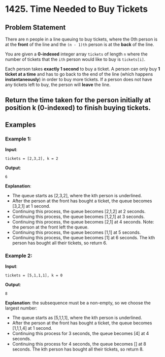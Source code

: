 # 1425. Time Needed to Buy Tickets

## Problem Statement
There are n people in a line queuing to buy tickets, where the 0th person is at the **front** of the line and the `(n - 1)th` person is at the **back** of the line.

You are given a **0-indexed** integer array `tickets` of length `n` where the number of tickets that the `ith` person would like to buy is `tickets[i]`.

Each person takes **exactly 1 second** to buy a ticket. A person can only buy **1 ticket at a time** and has to go back to the end of the line (which happens **instantaneously**) in order to buy more tickets. If a person does not have any tickets left to buy, the person will **leave** the line.

Return the time taken for the person initially at position k (0-indexed) to finish buying tickets.
---

## Examples

### Example 1:
**Input**:  
```plaintext
tickets = [2,3,2], k = 2
```
**Output**:
```plaintext
6
```
**Explanation**:
- The queue starts as [2,3,2], where the kth person is underlined.
- After the person at the front has bought a ticket, the queue becomes [3,2,1] at 1 second.
- Continuing this process, the queue becomes [2,1,2] at 2 seconds.
- Continuing this process, the queue becomes [1,2,1] at 3 seconds.
- Continuing this process, the queue becomes [2,1] at 4 seconds. Note: the person at the front left the queue.
- Continuing this process, the queue becomes [1,1] at 5 seconds.
- Continuing this process, the queue becomes [1] at 6 seconds. The kth person has bought all their tickets, so return 6.

### Example 2:
**Input**:  
```plaintext
tickets = [5,1,1,1], k = 0
```
**Output**:
```plaintext
8
```
**Explanation**:
the subsequence must be a non-empty, so we choose the largest number:

- The queue starts as [5,1,1,1], where the kth person is underlined.
- After the person at the front has bought a ticket, the queue becomes [1,1,1,4] at 1 second.
- Continuing this process for 3 seconds, the queue becomes [4] at 4 seconds.
- Continuing this process for 4 seconds, the queue becomes [] at 8 seconds. The kth person has bought all their tickets, so return 8.

